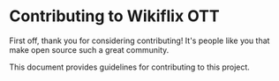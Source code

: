 # Contributing to Wikiflix OTT
First off, thank you for considering contributing! It's people like you that make open source such a great community.

This document provides guidelines for contributing to this project.